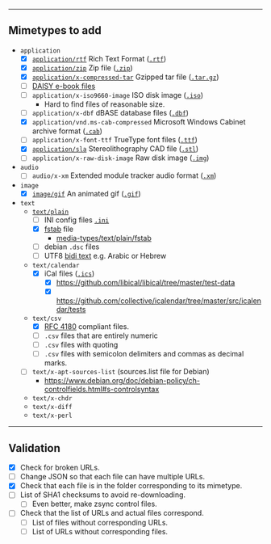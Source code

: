 ----------------
Mimetypes to add
----------------

- `application`
    - [x] [`application/rtf`](media-types/application/rtf/) Rich Text Format ([`.rtf`](https://en.wikipedia.org/wiki/Rich_Text_Format))
    - [x] [`application/zip`](media-types/application/zip/) Zip file ([`.zip`](https://en.wikipedia.org/wiki/Zip_%28file_format%29))
    - [x] [`application/x-compressed-tar`](media-types/application/x-compressed-tar/) Gzipped tar file ([`.tar`](https://en.wikipedia.org/wiki/Tar_%28computing%29)[`.gz`](https://en.wikipedia.org/wiki/Gzip))
    - [ ] [DAISY e-book files](https://bugs.freedesktop.org/show_bug.cgi?id=91873)
    - [ ] `application/x-iso9660-image` ISO disk image ([`.iso`](https://en.wikipedia.org/wiki/ISO_image))
        - Hard to find files of reasonable size.
    - [ ] `application/x-dbf` dBASE database files ([`.dbf`](https://en.wikipedia.org/wiki/.dbf))
    - [x] `application/vnd.ms-cab-compressed` Microsoft Windows Cabinet archive format ([`.cab`](https://en.wikipedia.org/wiki/Cabinet_%28file_format%29)) 
    - [ ] `application/x-font-ttf` TrueType font files ([`.ttf`](https://en.wikipedia.org/wiki/TrueType))
    - [x] [`application/sla`](media-types/application/sla) Stereolithography CAD file ([`.stl`](https://en.wikipedia.org/wiki/STL_%28file_format%29))
    - [ ] `application/x-raw-disk-image` Raw disk image ([`.img`](https://en.wikipedia.org/wiki/IMG_%28file_format%29))
- `audio`
    - [ ] `audio/x-xm` Extended module tracker audio format ([`.xm`](https://en.wikipedia.org/wiki/XM_%28file_format%29))
- `image`
    - [x] [`image/gif`](media-types/image/gif/Green_bot_animated.gif) An animated gif ([`.gif`](https://en.wikipedia.org/wiki/GIF))
- `text`
    - [`text/plain`](media-types/text/plain/)
        - [ ] INI config files [`.ini`](https://en.wikipedia.org/wiki/INI_file)
        - [x] [fstab](https://en.wikipedia.org/wiki/Fstab) file
            - [media-types/text/plain/fstab](media-types/text/plain/fstab)
        - [ ] debian `.dsc` files
        - [ ] UTF8 [bidi text](https://en.wikipedia.org/wiki/Bi-directional_text) e.g. Arabic or Hebrew
    - `text/calendar`
        - [x] iCal files ([`.ics`](https://en.wikipedia.org/wiki/ICalendar))
            - [x] <https://github.com/libical/libical/tree/master/test-data>
            - [x] <https://github.com/collective/icalendar/tree/master/src/icalendar/tests>
    - `text/csv`
        - [x] [RFC 4180](https://tools.ietf.org/html/rfc4180) compliant files.
        - [ ] `.csv` files that are entirely numeric
        - [ ] `.csv` files with quoting
        - [ ] `.csv` files with semicolon delimiters and commas as decimal marks.
    - [ ] `text/x-apt-sources-list` (sources.list file for Debian)
        - https://www.debian.org/doc/debian-policy/ch-controlfields.html#s-controlsyntax
    - `text/x-chdr`
    - `text/x-diff`
    - `text/x-perl`

----------
Validation
----------

- [x] Check for broken URLs.
- [ ] Change JSON so that each file can have multiple URLs.
- [x] Check that each file is in the folder corresponding to its mimetype.
- [ ] List of SHA1 checksums to avoid re-downloading.
    - [ ] Even better, make zsync control files.
- [ ] Check that the list of URLs and actual files correspond.
    - [ ] List of files without corresponding URLs.
    - [ ] List of URLs without corresponding files.
